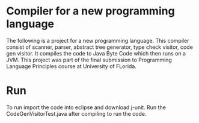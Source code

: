 # Compiler for a new programming language 
The following is a project for a new programming language. This compiler consist of scanner, parser, abstract tree generator, type check visitor, code gen visitor. It compiles the code to Java Byte Code which then runs on a JVM. 
This project was part of the final submission to Programming Language Principles course at University of FLorida. 

# Run
To run import the code into eclipse and download j-unit. Run the CodeGenVisitorTest.java after compiling to run the code. 

